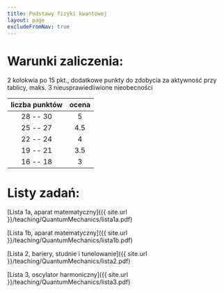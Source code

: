 ```yaml
---
title: Podstawy fizyki kwantowej
layout: page
excludeFromNav: true
---
```



# Warunki zaliczenia:

2 kolokwia po 15 pkt., dodatkowe punkty do zdobycia za aktywność przy tablicy, maks. 3 nieusprawiedliwione nieobecności

| liczba punktów | ocena 
| :---: | :---: 
| 28 -- 30  |   5   
| 25 -- 27  | 4.5  
| 22 -- 24  |   4   
| 19 -- 21  | 3.5  
| 16 -- 18  |   3 

# Listy zadań:

[Lista 1a, aparat matematyczny]({{ site.url }}/teaching/QuantumMechanics/lista1a.pdf)

[Lista 1b, aparat matematyczny]({{ site.url }}/teaching/QuantumMechanics/lista1b.pdf)


[Lista 2, bariery, studnie i tunelowanie]({{ site.url }}/teaching/QuantumMechanics/lista2.pdf)

[Lista 3, oscylator harmoniczny]({{ site.url }}/teaching/QuantumMechanics/lista3.pdf)
